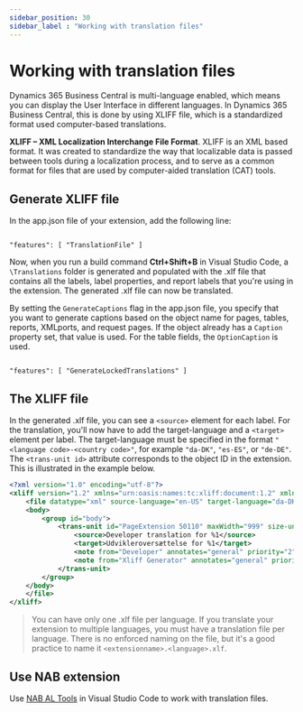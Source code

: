 ```yaml
---
sidebar_position: 30
sidebar_label : "Working with translation files"
---
```

# Working with translation files

Dynamics 365 Business Central is multi-language enabled, which means you can display the User Interface in different languages. In Dynamics 365 Business Central, this is done by using XLIFF file, which is a standardized format used computer-based translations.

**XLIFF – XML Localization Interchange File Format**. XLIFF is an XML based format. It was created to standardize the way that localizable data is passed between tools during a localization process, and to serve as a common format for files that are used by computer-aided translation (CAT) tools.

## Generate XLIFF file

In the app.json file of your extension, add the following line:

```

"features": [ "TranslationFile" ]

```

Now, when you run a build command **Ctrl+Shift+B** in Visual Studio Code, a `\Translations` folder is generated and populated with the .xlf file that contains all the labels, label properties, and report labels that you're using in the extension. The generated .xlf file can now be translated.

By setting the `GenerateCaptions` flag in the app.json file, you specify that you want to generate captions based on the object name for pages, tables, reports, XMLports, and request pages. If the object already has a `Caption` property set, that value is used. For the table fields, the `OptionCaption` is used.

```

"features": [ "GenerateLockedTranslations" ]

```

## The XLIFF file

In the generated .xlf file, you can see a `<source>` element for each label. For the translation, you'll now have to add the target-language and a `<target>` element per label. The target-language must be specified in the format `"<language code>-<country code>"`, for example `"da-DK"`, `"es-ES"`, or `"de-DE"`. The `<trans-unit id>` attribute corresponds to the object ID in the extension. This is illustrated in the example below.

```XML
<?xml version="1.0" encoding="utf-8"?>
<xliff version="1.2" xmlns="urn:oasis:names:tc:xliff:document:1.2" xmlns:xsi="https://www.w3.org/2001/XMLSchema-instance" xsi:schemaLocation="urn:oasis:names:tc:xliff:document:1.2 xliff-core-1.2-transitional.xsd">
    <file datatype="xml" source-language="en-US" target-language="da-DK" original="ALProject16">
    <body>
        <group id="body">
            <trans-unit id="PageExtension 50110" maxWidth="999" size-unit="char" translate="yes" xml:space="preserve">
                <source>Developer translation for %1</source>
                <target>Udvikleroversættelse for %1</target>
                <note from="Developer" annotates="general" priority="2">%1 is extension name</note>
                <note from="Xliff Generator" annotates="general" priority="3">PageExtension - PageExtension</note>
            </trans-unit>
        </group>
    </body>
    </file>
</xliff>

```
> You can have only one .xlf file per language. If you translate your extension to multiple languages, you must have a translation file per language. There is no enforced naming on the file, but it's a good practice to name it `<extensionname>.<language>.xlf`.

## Use NAB extension
Use [NAB AL Tools](https://github.com/jwikman/nab-al-tools/blob/master/extension/README.md) in Visual Studio Code to work with translation files.
